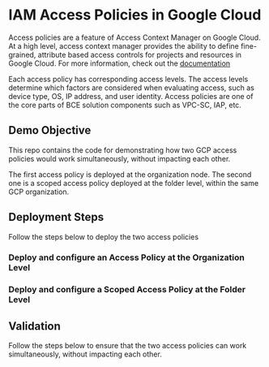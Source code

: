# IAM Access Policies in Google Cloud

Access policies are a feature of Access Context Manager on Google Cloud. At a high level, access context manager provides the ability to define fine-grained, attribute based access controls for projects and resources in Google Cloud. For more information, check out the [documentation](https://cloud.google.com/access-context-manager/docs/overview)

Each access policy has corresponding access levels. The access levels determine which factors are considered when evaluating access, such as device type, OS, IP address, and user identity. Access policies are one of the core parts of BCE solution components such as VPC-SC, IAP, etc. 

## Demo Objective
This repo contains the code for demonstrating how two GCP access policies would work simultaneously, without impacting each other.

The first access policy is deployed at the organization node. The second one is a scoped access policy deployed at the folder level, within the same GCP organization. 


## Deployment Steps

Follow the steps below to deploy the two access policies 

### Deploy and configure an Access Policy at the Organization Level

### Deploy and configure a Scoped Access Policy at the Folder Level

## Validation 

Follow the steps below to ensure that the two access policies can work simultaneously, without impacting each other. 

